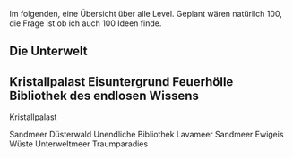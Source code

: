 Im folgenden, eine Übersicht über alle Level. Geplant wären natürlich 100, die Frage ist ob ich auch 100 Ideen finde.

## Die Unterwelt

Kristallpalast
Eisuntergrund
Feuerhölle
Bibliothek des endlosen Wissens
-
Kristallpalast 

Sandmeer 
Düsterwald 
Unendliche Bibliothek 
Lavameer 
Sandmeer 
Ewigeis Wüste 
Unterweltmeer 
Traumparadies 